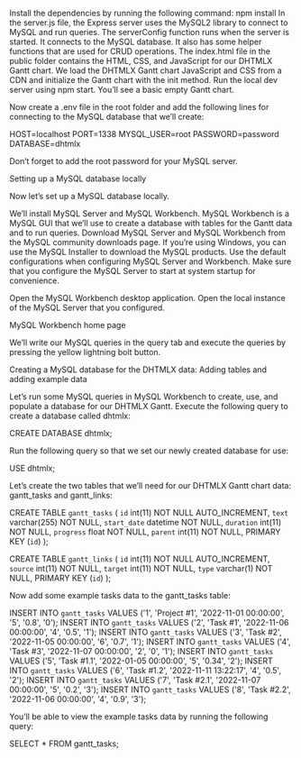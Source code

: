 Install the dependencies by running the following command:
npm install
In the server.js file, the Express server uses the MySQL2 library to connect to MySQL and run queries.
The serverСonfig function runs when the server is started. It connects to the MySQL database. It also has some helper functions that are used for CRUD operations.
The index.html file in the public folder contains the HTML, CSS, and JavaScript for our DHTMLX Gantt chart. We load the DHTMLX Gantt chart JavaScript and CSS from a CDN and initialize the Gantt chart with the init method.
Run the local dev server using npm start. You’ll see a basic empty Gantt chart.

Now create a .env file in the root folder and add the following lines for connecting to the MySQL database that we’ll create:

HOST=localhost
PORT=1338
MYSQL_USER=root
PASSWORD=password
DATABASE=dhtmlx

Don’t forget to add the root password for your MySQL server.

Setting up a MySQL database locally

Now let’s set up a MySQL database locally.

We’ll install MySQL Server and MySQL Workbench. MySQL Workbench is a MySQL GUI that we’ll use to create a database with tables for the Gantt data and to run queries. Download MySQL Server and MySQL Workbench from the MySQL community downloads page. If you’re using Windows, you can use the MySQL Installer to download the MySQL products. Use the default configurations when configuring MySQL Server and Workbench. Make sure that you configure the MySQL Server to start at system startup for convenience.

Open the MySQL Workbench desktop application. Open the local instance of the MySQL Server that you configured.

MySQL Workbench home page

We’ll write our MySQL queries in the query tab and execute the queries by pressing the yellow lightning bolt button.

Creating a MySQL database for the DHTMLX data: Adding tables and adding example data

Let’s run some MySQL queries in MySQL Workbench to create, use, and populate a database for our DHTMLX Gantt. Execute the following query to create a database called dhtmlx:

CREATE DATABASE dhtmlx;

Run the following query so that we set our newly created database for use:

USE dhtmlx;

Let’s create the two tables that we’ll need for our DHTMLX Gantt chart data: gantt_tasks and gantt_links:

CREATE TABLE `gantt_tasks` (
  `id` int(11) NOT NULL AUTO_INCREMENT,
  `text` varchar(255) NOT NULL,
  `start_date` datetime NOT NULL,
  `duration` int(11) NOT NULL,
  `progress` float NOT NULL,
  `parent` int(11) NOT NULL,
  PRIMARY KEY (`id`)
);

CREATE TABLE `gantt_links` (
  `id` int(11) NOT NULL AUTO_INCREMENT,
  `source` int(11) NOT NULL,
  `target` int(11) NOT NULL,
  `type` varchar(1) NOT NULL,
  PRIMARY KEY (`id`)
);

Now add some example tasks data to the gantt_tasks table:

INSERT INTO `gantt_tasks` VALUES ('1', 'Project #1', '2022-11-01 00:00:00',
  '5', '0.8', '0');
INSERT INTO `gantt_tasks` VALUES ('2', 'Task #1', '2022-11-06 00:00:00',
  '4', '0.5', '1');
INSERT INTO `gantt_tasks` VALUES ('3', 'Task #2', '2022-11-05 00:00:00',
  '6', '0.7', '1');
INSERT INTO `gantt_tasks` VALUES ('4', 'Task #3', '2022-11-07 00:00:00',
  '2', '0', '1');
INSERT INTO `gantt_tasks` VALUES ('5', 'Task #1.1', '2022-01-05 00:00:00',
  '5', '0.34', '2');
INSERT INTO `gantt_tasks` VALUES ('6', 'Task #1.2', '2022-11-11 13:22:17',
  '4', '0.5', '2');
INSERT INTO `gantt_tasks` VALUES ('7', 'Task #2.1', '2022-11-07 00:00:00',
  '5', '0.2', '3');
INSERT INTO `gantt_tasks` VALUES ('8', 'Task #2.2', '2022-11-06 00:00:00',
  '4', '0.9', '3');

You’ll be able to view the example tasks data by running the following query:

SELECT * FROM gantt_tasks;